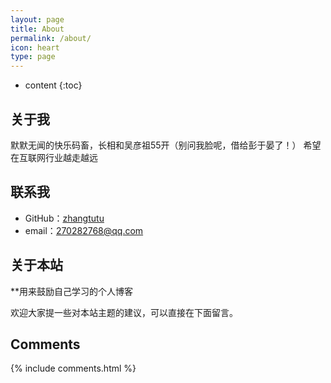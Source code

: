 ```yaml
---
layout: page
title: About
permalink: /about/
icon: heart
type: page
---
```


* content
{:toc}

## 关于我


默默无闻的快乐码畜，长相和吴彦祖55开（别问我脸呢，借给彭于晏了！）
希望在互联网行业越走越远

## 联系我

* GitHub：[zhangtutu](https://github.com/zhangtutu1996)
* email：270282768@qq.com


## 关于本站

**用来鼓励自己学习的个人博客

欢迎大家提一些对本站主题的建议，可以直接在下面留言。


## Comments

{% include comments.html %}
